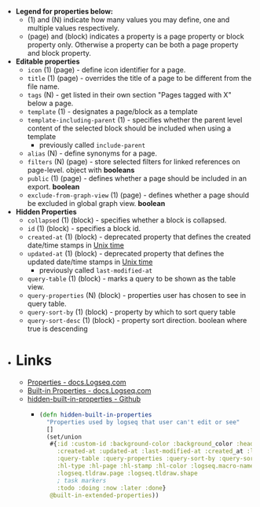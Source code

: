 - **Legend for properties below:**
	- (1) and (N) indicate how many values you may define, one and multiple values respectively.
	- (page) and (block) indicates a property is a page property or block property only. Otherwise a property can be both a page property and block property.
- **Editable properties**
	- `icon` (1) (page) - define icon identifier for a page.
	- `title` (1) (page) - overrides the title of a page to be different from the file name.
	- `tags` (N) - get listed in their own section "Pages tagged with X" below a page.
	- `template` (1) - designates a page/block as a template
	- `template-including-parent` (1) - specifies whether the parent level content of the selected block should be included when using a template
		- previously called `include-parent`
	- `alias` (N) - define synonyms for a page.
	- `filters` (N) (page) - store selected filters for linked references on page-level. object with **booleans**
	- `public` (1) (page) - defines whether a page should be included in an export. **boolean**
	- `exclude-from-graph-view` (1) (page) - defines whether a page should be excluded in global graph view. **boolean**
- **Hidden Properties**
	- `collapsed` (1) (block) - specifies whether a block is collapsed.
	- `id` (1) (block) - specifies a block id.
	- `created-at` (1) (block) - deprecated property that defines the created date/time stamps in [Unix time](https://en.wikipedia.org/wiki/Unix_time)
	- `updated-at` (1) (block) - deprecated property that defines the updated date/time stamps in [Unix time](https://en.wikipedia.org/wiki/Unix_time)
		- previously called `last-modified-at`
	- `query-table` (1) (block) - marks a query to be shown as the table view.
	- `query-properties` (N) (block) - properties user has chosen to see in query table.
	- `query-sort-by` (1) (block) - property by which to sort query table
	- `query-sort-desc` (1) (block) - property sort direction. boolean where true is descending
- # Links
	- [Properties - docs.Logseq.com](https://docs.logseq.com/#/page/properties)
	- [Built-in Properties - docs.Logseq.com](https://docs.logseq.com/#/page/built-in%20properties)
	- [hidden-built-in-properties - Github](https://github.com/logseq/logseq/blob/master/deps/graph-parser/src/logseq/graph_parser/property.cljs#L59)
		- ```clojure
		  (defn hidden-built-in-properties
		    "Properties used by logseq that user can't edit or see"
		    []
		    (set/union
		     #{:id :custom-id :background-color :background_color :heading :collapsed
		       :created-at :updated-at :last-modified-at :created_at :last_modified_at
		       :query-table :query-properties :query-sort-by :query-sort-desc :ls-type
		       :hl-type :hl-page :hl-stamp :hl-color :logseq.macro-name :logseq.macro-arguments
		       :logseq.tldraw.page :logseq.tldraw.shape
		       ; task markers
		       :todo :doing :now :later :done}
		     @built-in-extended-properties))
		  ```